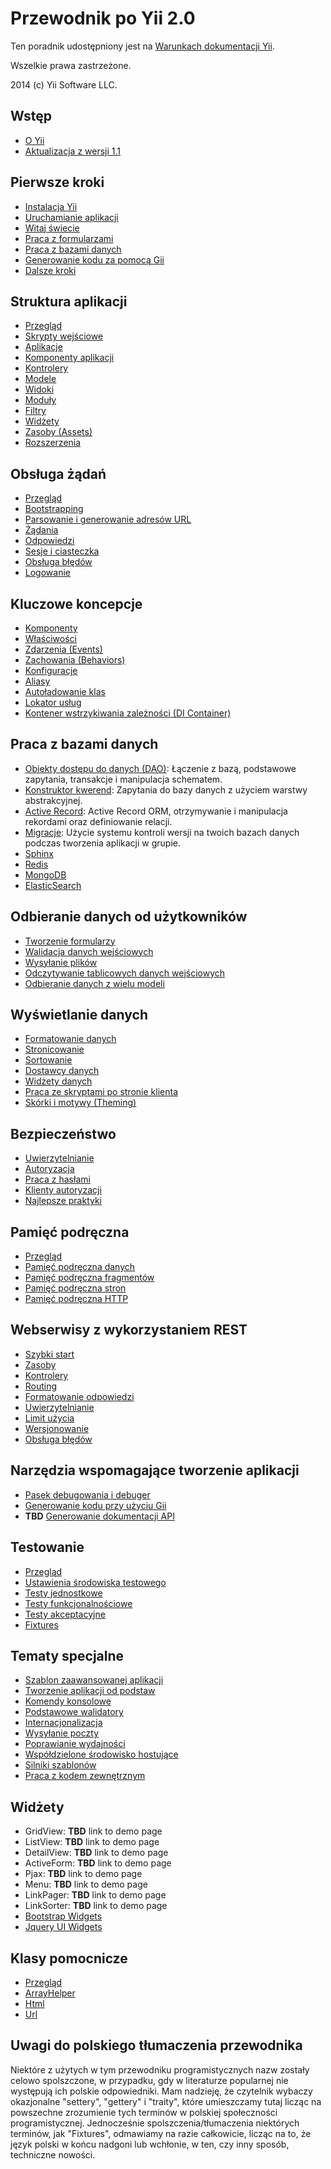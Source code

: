Przewodnik po Yii 2.0
=====================

Ten poradnik udostępniony jest na [Warunkach dokumentacji Yii](http://www.yiiframework.com/doc/terms/).

Wszelkie prawa zastrzeżone.

2014 (c) Yii Software LLC.


Wstęp
-----

* [O Yii](intro-yii.md)
* [Aktualizacja z wersji 1.1](intro-upgrade-from-v1.md)


Pierwsze kroki
--------------

* [Instalacja Yii](start-installation.md)
* [Uruchamianie aplikacji](start-workflow.md)
* [Witaj świecie](start-hello.md)
* [Praca z formularzami](start-forms.md)
* [Praca z bazami danych](start-databases.md)
* [Generowanie kodu za pomocą Gii](start-gii.md)
* [Dalsze kroki](start-looking-ahead.md)


Struktura aplikacji
-------------------

* [Przegląd](structure-overview.md)
* [Skrypty wejściowe](structure-entry-scripts.md)
* [Aplikacje](structure-applications.md)
* [Komponenty aplikacji](structure-application-components.md)
* [Kontrolery](structure-controllers.md)
* [Modele](structure-models.md)
* [Widoki](structure-views.md)
* [Moduły](structure-modules.md)
* [Filtry](structure-filters.md)
* [Widżety](structure-widgets.md)
* [Zasoby (Assets)](structure-assets.md)
* [Rozszerzenia](structure-extensions.md)


Obsługa żądań
-------------


* [Przegląd](runtime-overview.md)
* [Bootstrapping](runtime-bootstrapping.md)
* [Parsowanie i generowanie adresów URL](runtime-url-handling.md)
* [Żądania](runtime-requests.md)
* [Odpowiedzi](runtime-responses.md)
* [Sesje i ciasteczka](runtime-sessions-cookies.md)
* [Obsługa błędów](runtime-handling-errors.md)
* [Logowanie](runtime-logging.md)


Kluczowe koncepcje
------------------

* [Komponenty](concept-components.md)
* [Właściwości](concept-properties.md)
* [Zdarzenia (Events)](concept-events.md)
* [Zachowania (Behaviors)](concept-behaviors.md)
* [Konfiguracje](concept-configurations.md)
* [Aliasy](concept-aliases.md)
* [Autoładowanie klas](concept-autoloading.md)
* [Lokator usług](concept-service-locator.md)
* [Kontener wstrzykiwania zależności (DI Container)](concept-di-container.md)


Praca z bazami danych
---------------------

* [Obiekty dostępu do danych (DAO)](db-dao.md): Łączenie z bazą, podstawowe zapytania, transakcje i manipulacja schematem.
* [Konstruktor kwerend](db-query-builder.md): Zapytania do bazy danych z użyciem warstwy abstrakcyjnej.
* [Active Record](db-active-record.md): Active Record ORM, otrzymywanie i manipulacja rekordami oraz definiowanie relacji.
* [Migracje](db-migrations.md): Użycie systemu kontroli wersji na twoich bazach danych podczas tworzenia aplikacji w grupie.
* [Sphinx](db-sphinx.md)
* [Redis](db-redis.md)
* [MongoDB](db-mongodb.md)
* [ElasticSearch](db-elastic-search.md)


Odbieranie danych od użytkowników
---------------------------------

* [Tworzenie formularzy](input-forms.md)
* [Walidacja danych wejściowych](input-validation.md)
* [Wysyłanie plików](input-file-upload.md)
* [Odczytywanie tablicowych danych wejściowych](input-tabular-input.md)
* [Odbieranie danych z wielu modeli](input-multiple-models.md)


Wyświetlanie danych
-------------------

* [Formatowanie danych](output-formatting.md)
* [Stronicowanie](output-pagination.md)
* [Sortowanie](output-sorting.md)
* [Dostawcy danych](output-data-providers.md)
* [Widżety danych](output-data-widgets.md)
* [Praca ze skryptami po stronie klienta](output-client-scripts.md)
* [Skórki i motywy (Theming)](output-theming.md)


Bezpieczeństwo
--------------

* [Uwierzytelnianie](security-authentication.md)
* [Autoryzacja](security-authorization.md)
* [Praca z hasłami](security-passwords.md)
* [Klienty autoryzacji](security-auth-clients.md)
* [Najlepsze praktyki](security-best-practices.md)


Pamięć podręczna
----------------

* [Przegląd](caching-overview.md)
* [Pamięć podręczna danych](caching-data.md)
* [Pamięć podręczna fragmentów](caching-fragment.md)
* [Pamięć podręczna stron](caching-page.md)
* [Pamięć podręczna HTTP](caching-http.md)


Webserwisy z wykorzystaniem REST
--------------------------------

* [Szybki start](rest-quick-start.md)
* [Zasoby](rest-resources.md)
* [Kontrolery](rest-controllers.md)
* [Routing](rest-routing.md)
* [Formatowanie odpowiedzi](rest-response-formatting.md)
* [Uwierzytelnianie](rest-authentication.md)
* [Limit użycia](rest-rate-limiting.md)
* [Wersjonowanie](rest-versioning.md)
* [Obsługa błędów](rest-error-handling.md)


Narzędzia wspomagające tworzenie aplikacji
------------------------------------------

* [Pasek debugowania i debuger](tool-debugger.md)
* [Generowanie kodu przy użyciu Gii](tool-gii.md)
* **TBD** [Generowanie dokumentacji API](tool-api-doc.md)


Testowanie
----------

* [Przegląd](test-overview.md)
* [Ustawienia środowiska testowego](test-endvironment-setup.md)
* [Testy jednostkowe](test-unit.md)
* [Testy funkcjonalnościowe](test-functional.md)
* [Testy akceptacyjne](test-acceptance.md)
* [Fixtures](test-fixtures.md)


Tematy specjalne
----------------

* [Szablon zaawansowanej aplikacji](tutorial-advanced-app.md)
* [Tworzenie aplikacji od podstaw](tutorial-start-from-scratch.md)
* [Komendy konsolowe](tutorial-console.md)
* [Podstawowe walidatory](tutorial-core-validators.md)
* [Internacjonalizacja](tutorial-i18n.md)
* [Wysyłanie poczty](tutorial-mailing.md)
* [Poprawianie wydajności](tutorial-performance-tuning.md)
* [Współdzielone środowisko hostujące](tutorial-shared-hosting.md)
* [Silniki szablonów](tutorial-template-engines.md)
* [Praca z kodem zewnętrznym](tutorial-yii-integration.md)


Widżety
-------

* GridView: **TBD** link to demo page
* ListView: **TBD** link to demo page
* DetailView: **TBD** link to demo page
* ActiveForm: **TBD** link to demo page
* Pjax: **TBD** link to demo page
* Menu: **TBD** link to demo page
* LinkPager: **TBD** link to demo page
* LinkSorter: **TBD** link to demo page
* [Bootstrap Widgets](widget-bootstrap.md)
* [Jquery UI Widgets](widget-jui.md)


Klasy pomocnicze
----------------

* [Przegląd](helper-overview.md)
* [ArrayHelper](helper-array.md)
* [Html](helper-html.md)
* [Url](helper-url.md)


Uwagi do polskiego tłumaczenia przewodnika
------------------------------------------

Niektóre z użytych w tym przewodniku programistycznych nazw zostały celowo spolszczone, w przypadku, gdy 
w literaturze popularnej nie występują ich polskie odpowiedniki. Mam nadzieję, że czytelnik wybaczy okazjonalne 
"settery", "gettery" i "traity", które umieszczamy tutaj licząc na powszechne zrozumienie tych terminów w polskiej 
społeczności programistycznej. Jednocześnie spolszczenia/tłumaczenia niektórych terminów, jak "Fixtures", odmawiamy na razie 
całkowicie, licząc na to, że język polski w końcu nadgoni lub wchłonie, w ten, czy inny sposób, techniczne nowości.
